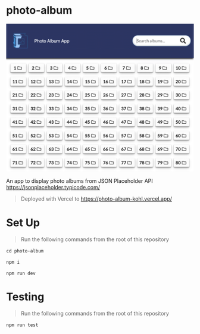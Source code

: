# photo-album
![photo-album](./preview.png)

An app to display photo albums from JSON Placeholder API https://jsonplaceholder.typicode.com/

> Deployed with Vercel to https://photo-album-kohl.vercel.app/

# Set Up
> Run the following commands from the root of this repository
```
cd photo-album
```
```
npm i
```
```
npm run dev
```

# Testing
> Run the following commands from the root of this repository
```
npm run test
```
